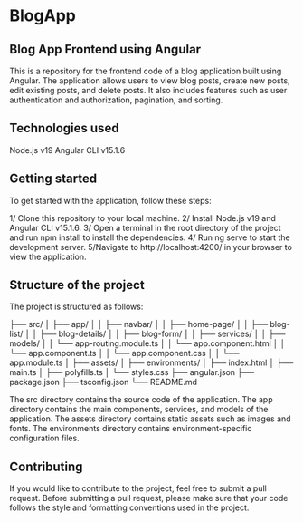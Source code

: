 # BlogApp

## Blog App Frontend using Angular
This is a repository for the frontend code of a blog application built using Angular. The application allows users to view blog posts, create new posts, edit existing posts, and delete posts. It also includes features such as user authentication and authorization, pagination, and sorting.

## Technologies used
Node.js v19
Angular CLI v15.1.6

## Getting started
To get started with the application, follow these steps:

1/ Clone this repository to your local machine.
2/ Install Node.js v19 and Angular CLI v15.1.6.
3/ Open a terminal in the root directory of the project and run npm install to install the dependencies.
4/ Run ng serve to start the development server.
5/Navigate to http://localhost:4200/ in your browser to view the application.

## Structure of the project
The project is structured as follows:


├── src/
│   ├── app/
│   │   ├── navbar/
│   │   ├── home-page/
│   │   ├── blog-list/
│   │   ├── blog-details/
│   │   ├── blog-form/
│   │   ├── services/
│   │   ├── models/
│   │   └── app-routing.module.ts
│   │   └── app.component.html
│   │   └── app.component.ts
│   │   └── app.component.css
│   │   └── app.module.ts
│   ├── assets/
│   ├── environments/
│   ├── index.html
│   ├── main.ts
│   ├── polyfills.ts
│   └── styles.css
├── angular.json
├── package.json
├── tsconfig.json
└── README.md

The src directory contains the source code of the application. The app directory contains the main components, services, and models of the application. The assets directory contains static assets such as images and fonts. The environments directory contains environment-specific configuration files.

## Contributing
If you would like to contribute to the project, feel free to submit a pull request. Before submitting a pull request, please make sure that your code follows the style and formatting conventions used in the project.





